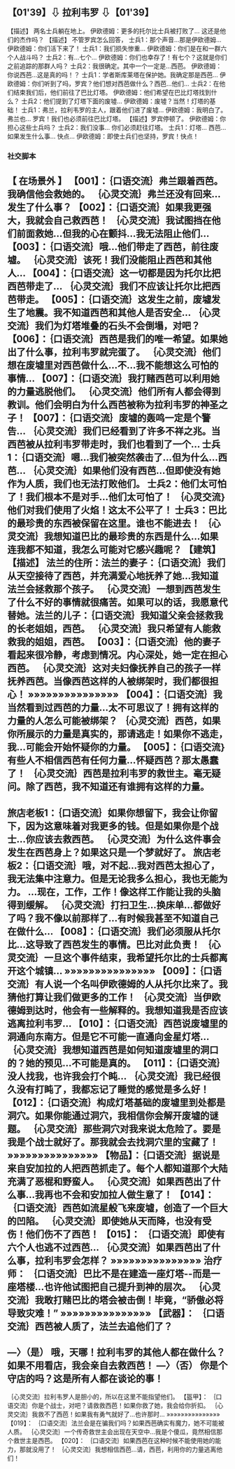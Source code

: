 ## 【01'39】⇩ 拉利韦罗 ⇩【01'39】
【描述】 两名士兵躺在地上。
伊欧德姆：更多的托尔比士兵被打败了… 这还是他们的杰作吗？
【描述】 不管罗宾怎么回答，
士兵1：那个声音…那是伊欧德姆…
伊欧德姆：你们活下来了！
士兵1：我们损失惨重…
伊欧德姆：你们是在和一群六个人战斗吗？
士兵2：有…七个…
伊欧德姆：你们也幸存了！有七个？这就是你们之前追踪的那群人吗？
士兵2：我很确定。其中一个一定是…西芭。
伊欧德姆：你说西芭…这是真的吗！？
士兵1：学者斯库莱塔在保护她。我确定那是西芭…
伊欧德姆：你们听到了吗，罗宾？他们想对西芭做什么？西芭…他们…
士兵2：在他们结束我们后，他们前往了巴比灯塔。
伊欧德姆：他们希望在巴比灯塔找到什么？
士兵2：他们提到了灯塔下面的废墟…
伊欧德姆：废墟？当然！灯塔的基础！
士兵1：弗兰，拉利韦罗的主人，跟着他们进了废墟…
伊欧德姆：我明白了。弗兰也… 罗宾！我们也必须前往巴比灯塔。
【描述】罗宾停顿了。
伊欧德姆：你担心这些士兵吗？
士兵2：我们没事… 你们必须赶往灯塔。
士兵1：灯塔… 西芭… 如果发生什么事… 快点…
伊欧德姆：即使士兵们也坚持，罗宾！快点！
### 社交脚本 
【 在场景外 】
【001】：｛口语交流｝弗兰跟着西芭。我确信他会救她的。
｛心灵交流｝弗兰还没有回来…发生了什么事？
【002】：｛口语交流｝如果我更强大，我就会自己救西芭！
｛心灵交流｝我试图挡在他们前面救她…但我的心在颤抖…我无法阻止他们…
【003】：｛口语交流｝哦…他们带走了西芭，前往废墟。
｛心灵交流｝该死！我们没能阻止西芭和其他人…
【004】：｛口语交流｝这一切都是因为托尔比把西芭带走了…
｛心灵交流｝我们不应该让托尔比把西芭带走。
【005】：｛口语交流｝这发生之前，废墟发生了地震。我不知道西芭和其他人是否安全…
｛心灵交流｝我们为灯塔堆叠的石头不会倒塌，对吧？
【006】：｛口语交流｝西芭是我们的唯一希望。如果她出了什么事，拉利韦罗就完蛋了。
｛心灵交流｝他们想在废墟里对西芭做什么…不…我不能想这么可怕的事情…
【007】：｛口语交流｝我打赌西芭可以利用她的力量逃脱他们。
｛心灵交流｝他们所有人都会得到教训。他们会明白为什么西芭被称为拉利韦罗的神圣之子！
【007】：｛口语交流｝废墟的轰鸣一定是个警告…
｛心灵交流｝我们已经看到了许多不祥之兆。当西芭被从拉利韦罗带走时，我们也看到了一个…
士兵1：｛口语交流｝嗯…我们被突然袭击了…但为什么…西芭…
｛心灵交流｝如果他们没有西芭…但即使没有她作为人质，我们也无法打败他们。
士兵2：他们太可怕了！我们根本不是对手…他们太可怕了！
｛心灵交流｝他们对我们使用了火焰！这太不公平了！
士兵3：巴比的最珍贵的东西被保留在这里。谁也不能进去！
｛心灵交流｝我想知道巴比的最珍贵的东西是什么…如果连我都不知道，我怎么可能对它感兴趣呢？
【建筑】
【描述】 法兰的住所：法兰的妻子：｛口语交流｝我们从天空接待了西芭，并充满爱心地抚养了她…我知道法兰会拯救那个孩子。
｛心灵交流｝一想到西芭发生了什么不好的事情就很痛苦。如果可以的话，我愿意代替她。法兰的儿子：｛口语交流｝我知道父亲会拯救我的长老姐姐，西芭。
｛心灵交流｝我只希望有人能救救我的姐姐，西芭。
【003】：｛口语交流｝他的妻子看起来很冷静，考虑到情况。内心深处，她一定在担心西芭。
｛心灵交流｝这对夫妇像抚养自己的孩子一样抚养西芭。当像西芭这样的人被绑架时，我们都很担心！
»»»»»»»»»»»»»»»
【004】：｛口语交流｝我当然看到过西芭的力量…太不可思议了！拥有这样的力量的人怎么可能被绑架？
｛心灵交流｝西芭，如果你所展示的力量是真实的，那请逃走！如果你不逃走，我…可能会开始怀疑你的力量。
【005】：｛口语交流｝有些人不相信西芭有任何力量…怀疑西芭？那太愚蠢了！
｛心灵交流｝西芭是拉利韦罗的救世主。毫无疑问。除了西芭，我不知道还有谁拥有这样的力量。
-----
旅店老板1：｛口语交流｝如果你想留下，我会让你留下，因为这意味着对我更多的钱。但是如果你是个战士…你应该去救西芭。
｛心灵交流｝为什么这件事会发生在西芭身上？如果这只是一个梦就好了。
旅店老板2：｛口语交流｝哦，对不起…我对西芭太担心了，我无法集中注意力。但是无论我多么担心，我也无能为力。
…现在，工作，工作！像这样工作能让我的头脑得到缓解。
｛心灵交流｝打扫卫生…换床单…都做好了吗？我不像以前那样了…有时候我甚至不知道自己在做什么…
【008】：｛口语交流｝我们必须服从托尔比…这导致了西芭发生的事情。巴比对此负责！
｛心灵交流｝一旦这个事件结束，我希望托尔比的士兵都离开这个城镇…
»»»»»»»»»»»»»»»
【009】：｛口语交流｝有人说一个名叫伊欧德姆的人从托尔比来了。我猜他打算让我们做更多的工作！
｛心灵交流｝当伊欧德姆到达时，他会有一些解释的。我想知道我是否应该逃离拉利韦罗…
【010】：｛口语交流｝西芭说废墟里的洞通向东南方。但是它不可能一直通向金星灯塔…
｛心灵交流｝我想知道西芭是如何知道废墟里的洞口的？她的预见…不可能是真的。
【011】：｛口语交流｝没人找我，也许我会打个盹…
｛心灵交流｝我已经很久没有打盹了，我都忘记了睡觉的感觉是多么好！
【012】：｛口语交流｝构成灯塔基础的废墟里到处都是洞穴。如果你能通过洞穴，我相信你会解开废墟的谜题。
｛心灵交流｝那些洞穴对我来说太危险了。要是我是个战士就好了。那我就会去找洞穴里的宝藏了！
»»»»»»»»»»»»»»»
【物品】：｛口语交流｝据说是来自安加拉的人把西芭抓走了。每个人都知道那个大陆充满了恶棍和野蛮人。
｛心灵交流｝如果西芭出了什么事…我再也不会和安加拉人做生意了！
【014】： ｛口语交流｝西芭如流星般飞来废墟，创造了一个巨大的凹陷。
｛心灵交流｝即使她从天而降，也没有受伤！他们伤不了西芭！
【015】： ｛口语交流｝即使有六个人也逃不过西芭…
｛心灵交流｝如果西芭出了什么事，拉利韦罗会怎样？
»»»»»»»»»»»»»»»
治疗师： ｛口语交流｝巴比不是在建造一座灯塔--而是一座塔楼…也许他试图把自己提升到神的层次。
｛心灵交流｝我敢打赌巴比的塔会被击倒！毕竟，“骄傲必将导致灾难！”
»»»»»»»»»»»»»»»
【武器】： ｛口语交流｝西芭被人质了，法兰去追他们了？
--------------------------------------------
—〉（是）
哦，天哪！拉利韦罗的其他人都在做什么？如果不用看店，我会亲自去救西芭！
—〉（否）
你是个守店的吗？这是所有人都在谈论的事！
--------------------------------------------
｛心灵交流｝拉利韦罗人是胆小的，所以在这里不能指望他们。
【盔甲】： ｛口语交流｝你是个战士，对吧？请救救西芭！如果你救了她，我会给你折扣。
｛心灵交流｝我救不了西芭！如果我有勇气就好了…也许那时…
»»»»»»»»»»»»»»»
【019】： ｛口语交流｝法兰会是在骗我们吗？如果西芭确实有魔力，她不可能被人质。
｛心灵交流｝一个传奇救世主会出现在天空中…我是个傻瓜，竟然相信那个救世主是西芭。
【020】： ｛口语交流｝如果西芭在这种时候不能使用她的能力，那就没用了！
｛心灵交流｝我想相信西芭…请，西芭，利用你的力量逃离他们！